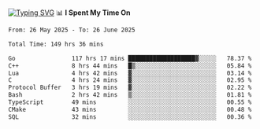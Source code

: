 <a href="https://git.io/typing-svg"><img src="https://readme-typing-svg.demolab.com?font=Fira+Code&weight=700&size=35&pause=2000&center=true&random=false&width=1000&height=250&lines=%F0%9D%98%9B%F0%9D%98%A9%F0%9D%98%A6+%F0%9D%98%AD%F0%9D%98%AA%F0%9D%98%A7%F0%9D%98%A6+%F0%9D%98%B0%F0%9D%98%A7+%F0%9D%98%B5%F0%9D%98%A9%F0%9D%98%AA%F0%9D%98%B4+%F0%9D%98%B8%F0%9D%98%B0%F0%9D%98%B3%F0%9D%98%AD%F0%9D%98%A5+%F0%9D%98%AA%F0%9D%98%B4+%F0%9D%98%B0%F0%9D%98%AF%F0%9D%98%AD%F0%9D%98%BA+%F0%9D%98%B5%F0%9D%98%A9%F0%9D%98%A6+%F0%9D%98%A6%F0%9D%98%AF%F0%9D%98%AB%F0%9D%98%B0%F0%9D%98%BA%F0%9D%98%AE%F0%9D%98%A6%F0%9D%98%AF%F0%9D%98%B5+%F0%9D%98%B0%F0%9D%98%A7+%F0%9D%98%A5%F0%9D%98%A6%F0%9D%98%A4%F0%9D%98%A6%F0%9D%98%B1%F0%9D%98%B5%F0%9D%98%AA%F0%9D%98%B0%F0%9D%98%AF" alt="Typing SVG" /></a>
📊 **I Spent My Time On** 

<!--START_SECTION:waka-->

```txt
From: 26 May 2025 - To: 26 June 2025

Total Time: 149 hrs 36 mins

Go                117 hrs 17 mins ███████████████████▓░░░░░   78.37 %
C++               8 hrs 44 mins   █▒░░░░░░░░░░░░░░░░░░░░░░░   05.84 %
Lua               4 hrs 42 mins   ▓░░░░░░░░░░░░░░░░░░░░░░░░   03.14 %
C                 4 hrs 24 mins   ▓░░░░░░░░░░░░░░░░░░░░░░░░   02.95 %
Protocol Buffer   3 hrs 19 mins   ▓░░░░░░░░░░░░░░░░░░░░░░░░   02.22 %
Bash              2 hrs 42 mins   ▒░░░░░░░░░░░░░░░░░░░░░░░░   01.81 %
TypeScript        49 mins         ░░░░░░░░░░░░░░░░░░░░░░░░░   00.55 %
CMake             43 mins         ░░░░░░░░░░░░░░░░░░░░░░░░░   00.48 %
SQL               32 mins         ░░░░░░░░░░░░░░░░░░░░░░░░░   00.36 %
```

<!--END_SECTION:waka-->
